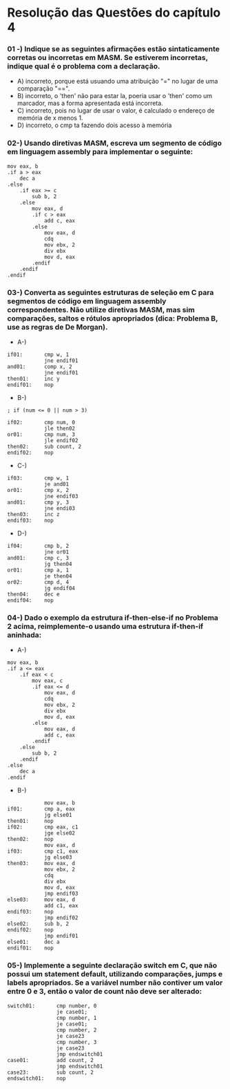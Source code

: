 # Resolução das Questões do capítulo 4

### 01 -)  Indique se as seguintes afirmações estão sintaticamente corretas ou incorretas em MASM. Se estiverem incorretas, indique qual é o problema com a declaração.
- A) incorreto, porque está usuando uma atribuição "=" no lugar de uma comparação "==".
- B) incorreto, o 'then' não para estar la, poeria usar o 'then' como um marcador, mas a forma apresentada está incorreta.
- C) incorreto, pois no lugar de usar o valor, é calculado o endereço de memória
de x menos 1.
- D) incorreto, o cmp ta fazendo dois acesso à memória

### 02-) Usando diretivas MASM, escreva um segmento de código em linguagem assembly para implementar o seguinte:

```assembly
mov eax, b
.if a > eax
    dec a
.else
    .if eax >= c
        sub b, 2
    .else
    	mov eax, d 
        .if c > eax
            add c, eax
        .else
            mov eax, d
            cdq
            mov ebx, 2
            div ebx
            mov d, eax
        .endif
    .endif
.endif
```

### 03-) Converta as seguintes estruturas de seleção em C para segmentos de código em linguagem assembly correspondentes. Não utilize diretivas MASM, mas sim comparações, saltos e rótulos apropriados (dica: Problema B, use as regras de De Morgan).

- A-) 
```assemly
if01:       cmp w, 1
            jne endif01
and01:      comp x, 2
            jne endif01
then01:     inc y
endif01:    nop
``` 
- B-) 
```assembly
; if (num <= 0 || num > 3)

if02:       cmp num, 0
            jle then02
or01:       cmp num, 3
            jle endif02
then02:     sub count, 2
endif02:    nop
```

- C-)
```assembly
if03:       cmp w, 1
            je and01
or01:       cmp x, 2
            jne endif03
and01:      cmp y, 3
            jne endi03
then03:     inc z
endif03:    nop
```

- D-)
```assembly
if04:       cmp b, 2
            jne or01
and01:      cmp c, 3
            jg then04
or01:       cmp a, 1
            je then04
or02:       cmp d, 4
            jg endif04
then04:     dec e
endif04:    nop
```

### 04-) Dado o exemplo da estrutura if-then-else-if no Problema 2 acima, reimplemente-o usando uma estrutura if-then-if aninhada: 
- A-) 
```assembly
mov eax, b
.if a <= eax
    .if eax < c
    	mov eax, c
        .if eax <= d
            mov eax, d
            cdq
            mov ebx, 2
            div ebx
            mov d, eax
        .else
            mov eax, d
            add c, eax
        .endif
    .else
        sub b, 2
    .endif
.else
    dec a
.endif
```

- B-)
```assembly
            mov eax, b
if01:       cmp a, eax
            jg else01
then01:     nop
if02:       cmp eax, c1
            jge else02
then02:     nop
            mov eax, d
if03:       cmp c1, eax
            jg else03
then03:     mov eax, d
            mov ebx, 2
            cdq
            div ebx
            mov d, eax
            jmp endif03
else03:     mov eax, d
            add c1, eax
endif03:    nop
            jmp endif02
else02:     sub b, 2    
endif02:    nop
            jmp endif01
else01:     dec a
endif01:    nop
```

### 05-) Implemente a seguinte declaração switch em C, que não possui um statement default, utilizando comparações, jumps e labels apropriados. Se a variável number não contiver um valor entre 0 e 3, então o valor de count não deve ser alterado:

```assemby
switch01:       cmp number, 0
                je case01;
                cmp number, 1
                je case01;
                cmp number, 2
                je case23
                cmp number, 3
                je case23
                jmp endswitch01
case01:         add count, 2
                jmp endswitch01
case23:         sub count, 2
endswitch01:    nop
```

                
